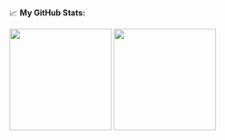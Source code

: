 📈 **My GitHub Stats:**

<p>
  <img height="180em" src="https://github-readme-stats.vercel.app/api?username=anaer&show_icons=true&hide_border=true&&count_private=true&include_all_commits=true" />
  <img height="180em" src="https://github-readme-stats.vercel.app/api/top-langs/?username=anaer&show_icons=true&hide_border=true&layout=compact&langs_count=8" />
</p>
